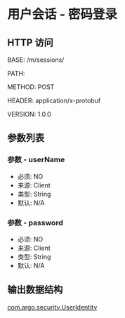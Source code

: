# 用户会话 - 密码登录

## HTTP 访问
BASE: /m/sessions/

PATH: 

METHOD: POST

HEADER: application/x-protobuf

VERSION: 1.0.0


## 参数列表


### 参数 - userName

* 必须: NO
* 来源: Client
* 类型: String
* 默认: N/A

### 参数 - password

* 必须: NO
* 来源: Client
* 类型: String
* 默认: N/A



## 输出数据结构

[com.argo.security.UserIdentity](/apidoc/proto/com.argo.security.UserIdentity "com.argo.security.UserIdentity实体")
